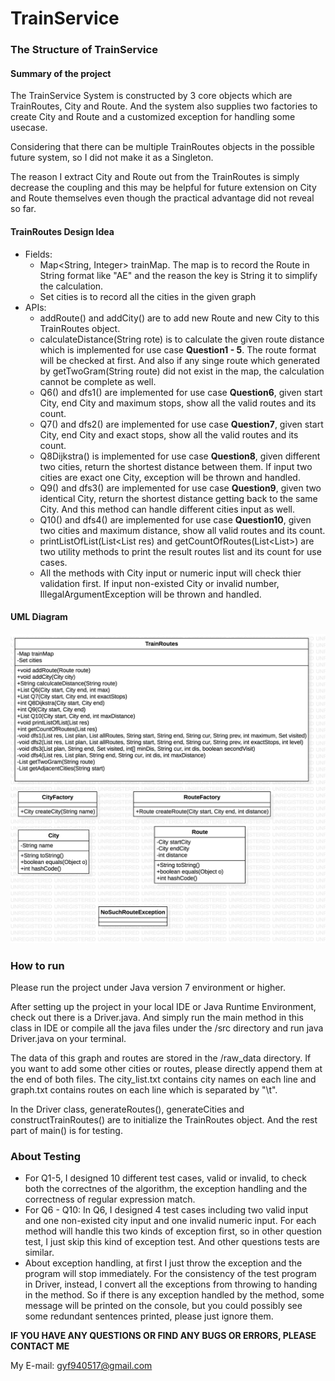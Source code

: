 # TrainService

### The Structure of TrainService

#### Summary of the project

The TrainService System is constructed by 3 core objects which are TrainRoutes, City and Route. And the system also supplies two factories to create City and Route and a customized exception for handling some usecase. 

Considering that there can be multiple TrainRoutes objects in the possible future system, so I did not make it as a Singleton.

The reason I extract City and Route out from the TrainRoutes is simply decrease the coupling and this may be helpful for future extension on City and Route themselves even though the practical advantage did not reveal so far.

#### TrainRoutes Design Idea

* Fields:
  * Map<String, Integer> trainMap. The map is to record the Route in String format like "AE" and the reason the key is String it to simplify the calculation.
  * Set<City> cities is to record all the cities in the given graph
* APIs:
  * addRoute() and addCity() are to add new Route and new City to this TrainRoutes object.
  * calculateDistance(String rote) is to calculate the given route distance which is implemented for use case **Question1 - 5**. The route format will be checked at first. And also if any singe route which generated by getTwoGram(String route) did not exist in the map, the calculation cannot be complete as well.
  * Q6() and dfs1() are implemented for use case **Question6**, given start City, end City and maximum stops, show all the valid routes and its count.
  * Q7() and dfs2() are implemented for use case **Question7**, given start City, end City and exact stops, show all the valid routes and its count.
  * Q8Dijkstra() is implemented for use case **Question8**, given different two cities, return the shortest distance between them. If input two cities are exact one City, exception will be thrown and handled.
  * Q9() and dfs3() are implemented for use case **Question9**, given two identical City, return the shortest distance getting back to the same City. And this method can handle different cities input as well.
  * Q10() and dfs4() are implemented for use case **Question10**, given two cities and maximum distance, show all valid routes and its count.
  * printListOfList(List<List<String> res) and getCountOfRoutes(List<List<String>>) are two utility methods to print the result routes list and its count for use cases.
  * All the methods with City input or numeric input will check thier validation first. If input non-existed City or invalid number, IllegalArgumentException will be thrown and handled.

#### UML Diagram

![](src/main/uml_diagram/UMLDiagram.png)

### How to run

Please run the project under Java version 7 environment or higher.

After setting up the project in your local IDE or Java Runtime Environment, check out there is a Driver.java. And simply run the main method in this class in IDE or compile all the java files under the /src directory and run java Driver.java on your terminal.

The data of this graph and routes are stored in the /raw_data directory. If you want to add some other cities or routes, please directly append them at the end of both files. The city_list.txt contains city names on each line and graph.txt contains routes on each line which is separated by "\t".

In the Driver class, generateRoutes(), generateCities and constructTrainRoutes() are to initialize the TrainRoutes object. And the rest part of main() is for testing.

### About Testing

* For Q1-5, I designed 10 different test cases, valid or invalid, to check both the correctnes of the algorithm, the exception handling and the correctness of regular expression match.
* For Q6 - Q10: In Q6, I designed 4 test cases including two valid input and one non-existed city input and one invalid numeric input. For each method will handle this two kinds of exception first, so in other question test, I just skip this kind of exception test. And other questions tests are similar.
* About exception handling, at first I just throw the exception and the program will stop immediately. For the consistency of the test program in Driver, instead, I convert all the exceptions from throwing to handing in the method. So if there is any exception handled by the method, some message will be printed on the console, but you could possibly see some redundant sentences printed, please just ignore them.



**IF YOU HAVE ANY QUESTIONS OR FIND ANY BUGS OR ERRORS, PLEASE CONTACT ME**

My E-mail: gyf940517@gmail.com